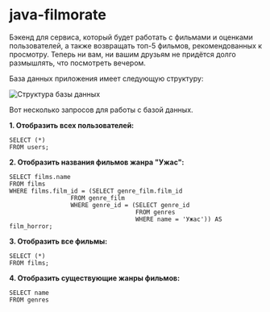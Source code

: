 # java-filmorate

Бэкенд для сервиса, который будет работать с фильмами и оценками пользователей, а также возвращать топ-5 фильмов, 
рекомендованных к просмотру. Теперь ни вам, ни вашим друзьям не придётся долго размышлять, что посмотреть вечером.

База данных приложения имеет следующую структуру:

<image src="/src/main/resources/BD1.jpg" alt="Структура базы данных">

Вот несколько запросов для работы с базой данных.

__1. Отобразить всех пользователей:__

```
SELECT (*)
FROM users;
```

__2. Отобразить названия фильмов жанра "Ужас":__

```
SELECT films.name
FROM films
WHERE films.film_id = (SELECT genre_film.film_id
                 FROM genre_film
                 WHERE genre_id = (SELECT genre_id
                                   FROM genres
                                   WHERE name = 'Ужас')) AS film_horror;               
```
__3. Отобразить все фильмы:__

```
SELECT (*)  
FROM films;
```

__4. Отобразить существующие жанры фильмов:__

```
SELECT name  
FROM genres
```

